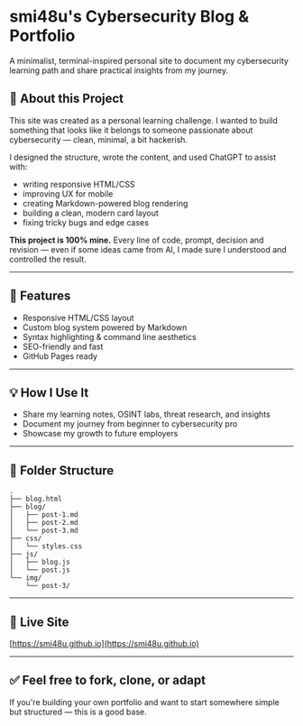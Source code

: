 # smi48u's Cybersecurity Blog & Portfolio

A minimalist, terminal-inspired personal site to document my cybersecurity learning path and share practical insights from my journey.



## 🔎 About this Project

This site was created as a personal learning challenge. I wanted to build something that looks like it belongs to someone passionate about cybersecurity — clean, minimal, a bit hackerish.

I designed the structure, wrote the content, and used ChatGPT to assist with:
- writing responsive HTML/CSS
- improving UX for mobile
- creating Markdown-powered blog rendering
- building a clean, modern card layout
- fixing tricky bugs and edge cases

**This project is 100% mine.** Every line of code, prompt, decision and revision — even if some ideas came from AI, I made sure I understood and controlled the result.

---

## 🚀 Features

- Responsive HTML/CSS layout
- Custom blog system powered by Markdown
- Syntax highlighting & command line aesthetics
- SEO-friendly and fast
- GitHub Pages ready

---

## 💡 How I Use It

- Share my learning notes, OSINT labs, threat research, and insights
- Document my journey from beginner to cybersecurity pro
- Showcase my growth to future employers

---

## 📁 Folder Structure

```
.
├── blog.html
├── blog/
│   ├── post-1.md
│   ├── post-2.md
│   └── post-3.md
├── css/
│   └── styles.css
├── js/
│   ├── blog.js
│   └── post.js
└── img/
    └── post-3/
```

---

## 📖 Live Site

[https://smi48u.github.io](https://smi48u.github.io)

---

## ✅ Feel free to fork, clone, or adapt

If you're building your own portfolio and want to start somewhere simple but structured — this is a good base.
